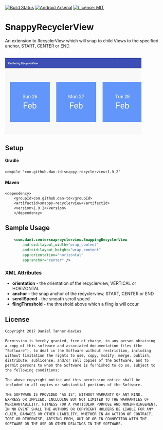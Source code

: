 [![Build Status](https://www.bitrise.io/app/5148ffd6da031702.svg?token=sZ7oWu0dY7qzMDrhZ01Enw&branch=master)](https://www.bitrise.io/app/5148ffd6da031702)
[![Android Arsenal](https://img.shields.io/badge/Android%20Arsenal-Snappy%20RecyclerView-brightgreen.svg?style=flat)](https://android-arsenal.com/details/1/5473) 
[![License: MIT](https://img.shields.io/badge/License-MIT-yellow.svg)](https://opensource.org/licenses/MIT)

# SnappyRecyclerView

An extension to RecyclerView which will snap to child Views to the specified anchor, START, CENTER or END.

<br/>
<img src="./app/src/main/assets/demo.gif" alt="Demo Screen Capture" />

## Setup

#### Gradle

`compile 'com.github.dan-td:snappy-recyclerview:1.0.2'`

#### Maven
```
<dependency>
    <groupId>com.github.dan-td</groupId>
    <artifactId>snappy-recyclerview</artifactId>
    <version>1.0.2</version>
    </dependency>
```

## Sample Usage

```xml
    <com.dant.centersnapreyclerview.SnappingRecyclerView
        android:layout_width="wrap_content"
        android:layout_height="wrap_content"
        app:orientation="horizontal"
        app:anchor="center" />
```

### XML Attributes

* **orientation** - the orientation of the recyclerview, VERTICAL or HORIZONTAL
* **anchor** - the snap anchor of the recyclerview, START, CENTER or END
* **scrollSpeed** - the smooth scroll speed
* **flingThreshold** - the threshold above which a fling is will occur

## License

```
Copyright 2017 Daniel Tanner-Davies

Permission is hereby granted, free of charge, to any person obtaining a copy of this software and associated documentation files (the "Software"), to deal in the Software without restriction, including without limitation the rights to use, copy, modify, merge, publish, distribute, sublicense, and/or sell copies of the Software, and to permit persons to whom the Software is furnished to do so, subject to the following conditions:

The above copyright notice and this permission notice shall be included in all copies or substantial portions of the Software.

THE SOFTWARE IS PROVIDED "AS IS", WITHOUT WARRANTY OF ANY KIND, EXPRESS OR IMPLIED, INCLUDING BUT NOT LIMITED TO THE WARRANTIES OF MERCHANTABILITY, FITNESS FOR A PARTICULAR PURPOSE AND NONINFRINGEMENT. IN NO EVENT SHALL THE AUTHORS OR COPYRIGHT HOLDERS BE LIABLE FOR ANY CLAIM, DAMAGES OR OTHER LIABILITY, WHETHER IN AN ACTION OF CONTRACT, TORT OR OTHERWISE, ARISING FROM, OUT OF OR IN CONNECTION WITH THE SOFTWARE OR THE USE OR OTHER DEALINGS IN THE SOFTWARE.
```
